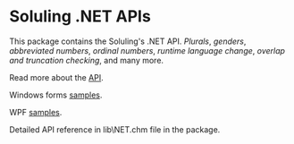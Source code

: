 # Soluling .NET APIs

This package contains the Soluling's .NET API. *Plurals*, *genders*, *abbreviated numbers*, *ordinal numbers*, *runtime language change*, *overlap and truncation checking*, and many more.

Read more about the [API](https://github.com/soluling/I18N).

Windows forms [samples](https://github.com/soluling/I18N/tree/master/Samples/WindowsForms).

WPF [samples](https://github.com/soluling/I18N/tree/master/Samples/WPF).

Detailed API reference in lib\NET.chm file in the package.

